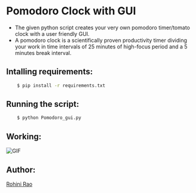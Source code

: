 # Pomodoro Clock with GUI

- The given python script creates your very own pomodoro timer/tomato clock with a user friendly GUI.
- A pomodoro clock is a scientifically proven productivity timer dividing your work in time intervals of 25 minutes of high-focus period and a 5 minutes break interval.

## Intalling requirements:

```sh
    $ pip install -r requirements.txt
```

## Running the script:

```sh
    $ python Pomodoro_gui.py
```

## Working:

![GIF](https://media.giphy.com/media/rFugmcue93IERozmWw/giphy.gif)

## Author:

[Rohini Rao](https://github.com/RohiniRG)
